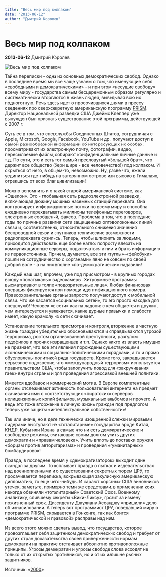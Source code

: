 ```yaml
---
title: "Весь мир под колпаком"
date: "2013-06-12"
author: "Дмитрий Королев"
---
```


# Весь мир под колпаком

**2013-06-12** Дмитрий Королев

![Весь мир под колпаком](http://2000.net.ua/ai/9/91/91423/james_clapper_007.jpg)

Тайна переписки - одна из основных демократических свобод. Однако в последнее время мы все чаще узнаем о том, что именующие себя «свободными и демократическими» - и при этом «несущие свободу» всему миру - государства самым бесцеремонным образом регулярно и систематически вторгаются в жизнь людей, выведывая всю их подноготную. Речь здесь идет о просочившихся днями в прессу сведениях про сверхсекретную американскую программу [PRISM](http://www.kommersant.ua/doc/2208873). Директор Национальной разведки США Джеймс Клеппер уже вынужден был признать существование этой программы, действующей с 2007 г.

Суть ее в том, что спецслужбы Соединенных Штатов, сотрудничая с Apple, Microsoft, Google, Facebook, YouTube и др., получают доступ к самой разнообразной информации об интересующих их особах: просматривают их электронную почту, фотографии, видео, пересылаемые файлы, собирают конфиденциальные личные данные и т.д. По сути, это и есть тот самый пресловутый «Большой брат», что держит все общество (бери шире - все человечество!) под колпаком. И скрыться от него, в общем-то, невозможно. Ну, разве что, ежели уединиться где-нибудь на затерянном острове или высоко в Гималаях, отрекшись от всех благ цивилизации!

Можно вспомнить и о такой старой американской системе, как «Эшелон». Это - глобальная сеть радиоэлектронной разведки, включающая дюжину мощных наземных станций перехвата. Она контролирует информационные потоки по всему миру и способна ежедневно перехватывать миллионы телефонных переговоров, электронных сообщений, факсов. Проблема в том, что в последние годы по причине развития сети защищенных оптоволоконных линий связи и, соответственно, относительного снижения значения беспроводной связи и спутников технические возможности радиоперехвата сузились. Теперь, чтобы шпионить за людьми, приходится действовать еще более нагло: попросту влезать на коммуникационные серверы, подключаться к ним и брать информацию из первоисточника. Причем, думается, все эти «гуглы»-«фейсбуки» пошли на сотрудничество с «органами» явно не совсем по своей доброй воле - а на них вполне «по-демократически» надавили!

Каждый наш шаг, впрочем, уже под присмотром - в крупных городах всюду «понатыканы» видеокамеры. Хитроумные программы высматривают в толпе «подозрительные лица». Любая финансовая операция фиксируется при помощи идентификационного номера. Правоохранительные органы запросто получают доступ к мобильной связи. Что же касается «социальных сетей», то это просто находка для спецслужб! Человек «в сети» как на ладони: с кем общается и дружит, чем интересуется и увлекается, какие дурные привычки и слабости имеет, какую крамолу из сети скачивает.

Установление тотального присмотра и контроля, вторжение в частную жизнь граждан убедительно обосновываются и оправдываются угрозой терроризма, ростом организованной преступности, разгулом педофилов и прочих извращенцев и т.п. Однако никто из власть имущих не признает, что все эти явления порождены существующими экономическими и социально-политическими порядками, а то и прямо обусловлены политикой ряда государств. Кроме того, закрадывается серьезное подозрение, что «международный терроризм» используется правительством США, чтобы заполучить повод для «закручивания гаек» внутри страны и для проведения агрессивной внешней политики.

Имеется вдобавок и коммерческий мотив. В Европе компетентные органы отслеживают активность пользователей интернета на предмет скачивания ими с соответствующих «пиратских» серверов нелицензионных копий фильмов, музыкальных альбомов и прочего. А ведь это тоже вторжение в личную жизнь граждан под предлогом теперь уже защиты «интеллектуальной собственности»!

Так или иначе, но в деле технически изощренной слежки мировыми лидерами выступают не «тоталитарные» государства вроде Китая, КНДР, Кубы или Ирана, а самые что ни есть демократические и свободные режимы, считающие своим долгом учить других демократии и «правам человека». Учить вплоть до поставки оружия «борцам против авторитаризма» и проведения «гуманитарных» бомбардировок!

Правда, в последнее время у «демократизаторов» выходит один скандал за другим. То всплывает правда о пытках и издевательствах над военнопленными и о существовании секретных тюрем ЦРУ, то просачивается переписка, вскрывающая закулисную американскую дипломатию, то еще чего-нибудь. И карают «органы» США виновников утечек, заметьте, примерно теми же средствами, в применении коих некогда обвиняли «тоталитарный» Советский Союз. Военному аналитику, слившему секреты «Вики-Ликсу», грозит за измену пожизненный срок. Диссиденту Джулиану Ассанджу «пришили» дело об изнасиловании. А теперь вот программист ЦРУ, поведавший миру о программе PRISM, скрывается в Гонконге, так как боится «демократической и правовой» расправы над ним.

Из всего этого можно сделать вывод, что государство, которое провозглашает себя защитником демократических свобод и требует от других стран доказательства своей приверженности нормам демократии на практике отстаивает абсолютно противоположные принципы. Угрозы демократии и угрозы свободе слова исходят не только от их открытых противников, но и от их излишне рьяных защитников.

Источник: «[2000](http://2000.net.ua/)»
